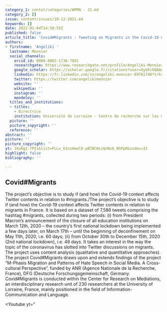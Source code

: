 ```yaml
---
category_1: contet/categories/WPRN - 21.md
category_2: []
issue: content/issues/10-12-2021.md
keywords: []
date: 2022-01-04T14:58:55Z
published: false
article_title: 'Covid#Migrants : Tweeting on Migrants in the Covid-19 Context'
authors:
- firstname: 'Angeliki '
  lastname: Monnier
  social_channels:
    orcid_id: 0000-0002-1738-7091
    researchgate: https://www.researchgate.net/profile/Angeliki-Monnier
    google_scholar: https://scholar.google.fr/citations?user=XyUXiOQAAAAJ&hl=fr
    linkedin: https://fr.linkedin.com/in/angeliki-monnier-69761740?trk=author_mini-profile_title
    twitter: https://twitter.com/angelikimonnier
    website: ''
    wikipedia: ''
    instagram: ''
    mendeley: ''
  titles_and_institutions:
  - titles:
    - Directrice
    institution: Université de Lorraine - Centre de recherche sur les médiations
  picture: ''
  picture_copyright: ''
  reference: ''
abstract: ''
picture: ''
picture_copyright: ''
yt: 1Xu6gI-7PIs&list=PLLv_k1nsHewlD-pB7BCWsiQnNvb_NhPpO&index=32
highlight: false
bibliography: ''

---
```

## Covid#Migrants

The project’s objective is to study if (and how) the Covid-19 context affects Twitter contents in relation to #migrants./The project’s objective is to study if (and how) the Covid-19 context affects Twitter contents in relation to migrants in France. It is based on a dataset of 7,586 tweets comprising the hashtag #migrants, collected during two periods: (i) from President Macron’s announcement of the closure of all education institutions on March 12th, 2020 – the country’s first national lockdown being implemented a few days later, on March 17th – until the beginning of deconfinement on May 11th, 2020, i.e. 60 days; (ii) from October 30th to December 15th, 2020 (2nd national lockdown), i.e. 48 days. It takes an interest in the way the topic of the coronavirus has slotted into Twitter discussions on migrants. The project uses content analysis (qualitative and quantitative approaches). The project Covid#Migrants draws upon and extends findings of the project “M-Phasis Migration and Patterns of Hate Speech in Social Media. A Cross-cultural Perspective”, funded by ANR (Agence Nationale de la Recherche, France), DFG (Deutsche Forschungsgemeinschaft, Germany. Covid#Migrants is conducted within the Center for Research on Mediations, an interdisciplinary research unit of 230 researchers at the University of Lorraine, France, mainly positioned in the field of Information-Communication and Language.

<Youtube yt="